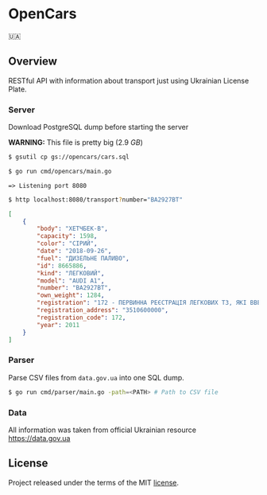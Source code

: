 # OpenCars

:ukraine:

## Overview

RESTful API with information about transport just using Ukrainian License Plate.

### Server

Download PostgreSQL dump before starting the server

**WARNING:** This file is pretty big (2.9 *GB*)

```sh
$ gsutil cp gs://opencars/cars.sql
```

```sh
$ go run cmd/opencars/main.go
```

```
=> Listening port 8080
```

```sh
$ http localhost:8080/transport?number="BA2927BT"
```

```json
[
    {
        "body": "ХЕТЧБЕК-В",
        "capacity": 1598,
        "color": "СІРИЙ",
        "date": "2018-09-26",
        "fuel": "ДИЗЕЛЬНЕ ПАЛИВО",
        "id": 8665886,
        "kind": "ЛЕГКОВИЙ",
        "model": "AUDI A1",
        "number": "ВА2927ВТ",
        "own_weight": 1284,
        "registration": "172 - ПЕРВИННА РЕЄСТРАЦІЯ ЛЕГКОВИХ ТЗ, ЯКІ ВВЕЗЕНО З-ЗА КОРДОНУ",
        "registration_address": "3510600000",
        "registration_code": 172,
        "year": 2011
    }
]
```

### Parser

Parse CSV files from `data.gov.ua` into one SQL dump.

```sh
$ go run cmd/parser/main.go -path=<PATH> # Path to CSV file
```

### Data

All information was taken from official Ukrainian resource https://data.gov.ua

## License
Project released under the terms of the MIT [license](./LICENSE).
